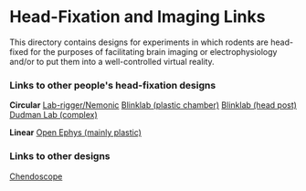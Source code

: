 # Head-Fixation and Imaging Links

This directory contains designs for experiments in which rodents are head-fixed for the
purposes of facilitating brain imaging or electrophysiology and/or to put them into a
well-controlled virtual reality.

### Links to other people's head-fixation designs

**Circular**
[Lab-rigger/Nemonic](https://github.com/Nemonic-hub/Mouse-head-holder)
[Blinklab (plastic chamber)](https://github.com/blinklab/recording-chamber)
[Blinklab (head post)](https://github.com/blinklab/mouse-rig)
[Dudman Lab (complex)](http://dudmanlab.org/html/rivets.html)

**Linear**
[Open Ephys (mainly plastic)](https://github.com/open-ephys/headposts_etc)


### Links to other designs 
[Chendoscope](https://github.com/jf-lab/chendoscope)

